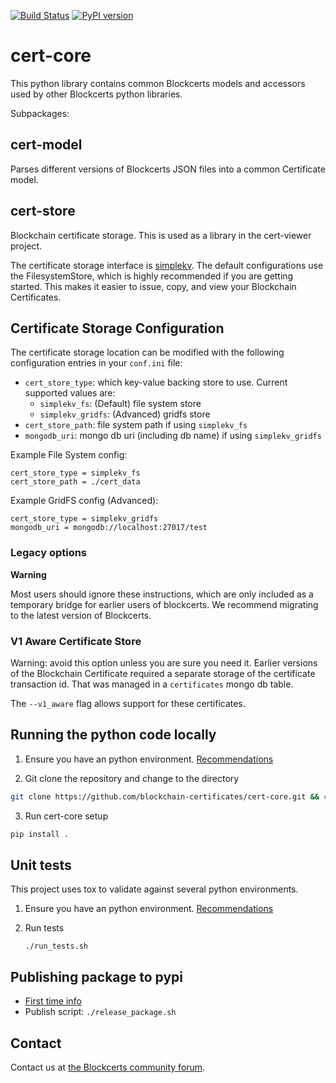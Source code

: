 [![Build Status](https://travis-ci.org/blockchain-certificates/cert-core.svg?branch=master)](https://travis-ci.org/blockchain-certificates/cert-core)
[![PyPI version](https://badge.fury.io/py/cert-core.svg)](https://badge.fury.io/py/cert-core)

# cert-core
This python library contains common Blockcerts models and accessors used by other Blockcerts python libraries.

Subpackages:

## cert-model

Parses different versions of Blockcerts JSON files into a common Certificate model.

## cert-store

Blockchain certificate storage. This is used as a library in the cert-viewer project.

The certificate storage interface is [simplekv](https://pypi.python.org/pypi/simplekv/). The default configurations 
use the FilesystemStore, which is highly recommended if you are getting started. This makes it easier to issue,
copy, and view your Blockchain Certificates.

## Certificate Storage Configuration

The certificate storage location can be modified with the following configuration entries in your `conf.ini` file:

- `cert_store_type`: which key-value backing store to use. Current supported values are:
  - `simplekv_fs`: (Default) file system store
  - `simplekv_gridfs`: (Advanced) gridfs store
- `cert_store_path`: file system path if using `simplekv_fs`
- `mongodb_uri`: mongo db uri (including db name) if using `simplekv_gridfs`


Example File System config:

```
cert_store_type = simplekv_fs
cert_store_path = ./cert_data
```

Example GridFS config (Advanced):

```
cert_store_type = simplekv_gridfs
mongodb_uri = mongodb://localhost:27017/test
```


### Legacy options

**Warning**

Most users should ignore these instructions, which are only included as a temporary bridge for earlier users of blockcerts. We recommend migrating to the latest version of Blockcerts. 

### V1 Aware Certificate Store

Warning: avoid this option unless you are sure you need it. Earlier versions of the Blockchain Certificate
required a separate storage of the certificate transaction id. That was managed in a `certificates` mongo db table.

The `--v1_aware` flag allows support for these certificates.


## Running the python code locally

1. Ensure you have an python environment. [Recommendations](https://github.com/blockchain-certificates/cert-issuer/blob/master/docs/virtualenv.md)

2. Git clone the repository and change to the directory

  ```bash
  git clone https://github.com/blockchain-certificates/cert-core.git && cd cert-core
  ```

3. Run cert-core setup

  ```bash
  pip install .
  ```

## Unit tests

This project uses tox to validate against several python environments.

1. Ensure you have an python environment. [Recommendations](https://github.com/blockchain-certificates/cert-issuer/blob/master/docs/virtualenv.md)

2. Run tests
    ```
    ./run_tests.sh
    ```

## Publishing package to pypi

- [First time info](http://peterdowns.com/posts/first-time-with-pypi.html)
- Publish script: `./release_package.sh`

## Contact

Contact us at [the Blockcerts community forum](http://community.blockcerts.org/).

